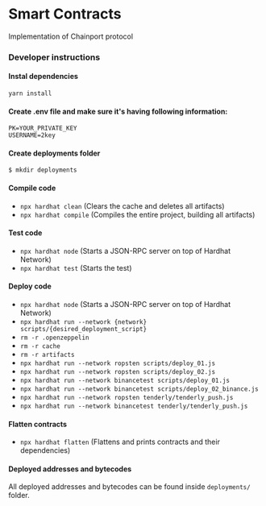 # Smart Contracts

Implementation of Chainport protocol

### Developer instructions

#### Instal dependencies
`yarn install`

#### Create .env file and make sure it's having following information:
```
PK=YOUR_PRIVATE_KEY 
USERNAME=2key
```

#### Create deployments folder
`$ mkdir deployments`

#### Compile code
- `npx hardhat clean` (Clears the cache and deletes all artifacts)
- `npx hardhat compile` (Compiles the entire project, building all artifacts)

#### Test code
- `npx hardhat node` (Starts a JSON-RPC server on top of Hardhat Network)
- `npx hardhat test` (Starts the test)

#### Deploy code
- `npx hardhat node` (Starts a JSON-RPC server on top of Hardhat Network)
- `npx hardhat run --network {network} scripts/{desired_deployment_script}`
- `rm -r .openzeppelin`
- `rm -r cache`
- `rm -r artifacts`
- `npx hardhat run --network ropsten scripts/deploy_01.js`
- `npx hardhat run --network ropsten scripts/deploy_02.js`
- `npx hardhat run --network binancetest scripts/deploy_01.js`
- `npx hardhat run --network binancetest scripts/deploy_02_binance.js`
- `npx hardhat run --network ropsten tenderly/tenderly_push.js`
- `npx hardhat run --network binancetest tenderly/tenderly_push.js`

#### Flatten contracts
- `npx hardhat flatten` (Flattens and prints contracts and their dependencies)


#### Deployed addresses and bytecodes
All deployed addresses and bytecodes can be found inside `deployments/` folder.

